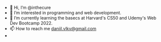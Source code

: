 - 👋 Hi, I’m @inthecure
- 👀 I’m interested in programming and web development.
- 🌱 I’m currently learning the basecs at Harvard's CS50 and Udemy's Web Dev Bootcamp 2022.
- 📫 How to reach me daniil.vlkv@gmail.com
- 
<!---
inthecure/inthecure is a ✨ special ✨ repository because its `README.md` (this file) appears on your GitHub profile.
You can click the Preview link to take a look at your changes.
--->
